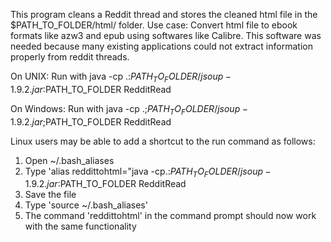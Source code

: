 This program cleans a Reddit thread and stores the cleaned html file in the $PATH_TO_FOLDER/html/ folder.
Use case: Convert html file to ebook formats like azw3 and epub using softwares like Calibre.
This software was needed because many existing applications could not extract information properly from reddit threads.

On UNIX:
Run with java -cp .:$PATH_TO_FOLDER/jsoup-1.9.2.jar:$PATH_TO_FOLDER RedditRead

On Windows:
Run with java -cp .;$PATH_TO_FOLDER/jsoup-1.9.2.jar;$PATH_TO_FOLDER RedditRead

Linux users may be able to add a shortcut to the run command as follows:
1) Open ~/.bash_aliases
2) Type 'alias reddittohtml="java -cp.:$PATH_TO_FOLDER/jsoup-1.9.2.jar:$PATH_TO_FOLDER RedditRead
3) Save the file
4) Type 'source ~/.bash_aliases'
5) The command 'reddittohtml' in the command prompt should now work with the same functionality

